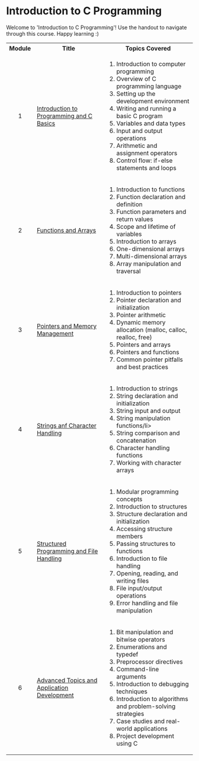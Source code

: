 # Introduction to C Programming
<p> Welcome to 'Introduction to C Programming'! Use the handout to navigate through this course. Happy learning :)</p>
<table>
  <tr>
    <th>Module</th>
    <th>Title</th>
    <th>Topics Covered</th>
  </tr>
  <tr>
    <td><p align='center'>1</p></td>
    <td><a href="https://github.com/vennby/ChatGPT-University/blob/main/HTML/Module%201.md">Introduction to Programming and C Basics</a></td>
    <td>
      <ol>
        <li>Introduction to computer programming</li>
        <li>Overview of C programming language</li>
        <li>Setting up the development environment</li>
        <li>Writing and running a basic C program</li>
        <li>Variables and data types</li>
        <li>Input and output operations</li>
        <li>Arithmetic and assignment operators</li>
        <li>Control flow: if-else statements and loops</li>
      </ol>
    </td>
  </tr>
  <tr>
    <td><p align='center'>2</p></td>
    <td><a href="https://github.com/vennby/ChatGPT-University/blob/main/HTML/Module%202.md">Functions and Arrays</a></td>
    <td>
      <ol>
        <li>Introduction to functions</li>
        <li>Function declaration and definition</li>
        <li>Function parameters and return values</li>
        <li>Scope and lifetime of variables</li>
        <li>Introduction to arrays</li>
        <li>One-dimensional arrays</li>
        <li>Multi-dimensional arrays</li>
        <li>Array manipulation and traversal</li>
      </ol>
    </td>
  </tr>
  <tr>
    <td><p align='center'>3</p></td>
    <td><a href="https://github.com/vennby/ChatGPT-University/blob/main/HTML/Module%203.md">Pointers and Memory Management</a></td>
    <td>
      <ol>
        <li>Introduction to pointers</li>
        <li>Pointer declaration and initialization</li>
        <li>Pointer arithmetic</li>
        <li>Dynamic memory allocation (malloc, calloc, realloc, free)</li>
        <li>Pointers and arrays</li>
        <li>Pointers and functions</li>
        <li>Common pointer pitfalls and best practices</li>
      </ol>
    </td>
  </tr>
  <tr>
    <td><p align='center'>4</p></td>
    <td><a href="https://github.com/vennby/ChatGPT-University/blob/main/HTML/Module%204.md">Strings anf Character Handling</a></td>
    <td>
      <ol>
        <li>Introduction to strings</li>
        <li>String declaration and initialization</li>
        <li>String input and output</li>
        <li>String manipulation functions/li>
        <li>String comparison and concatenation</li>
        <li>Character handling functions</li>
        <li>Working with character arrays</li>
      </ol>
    </td>
  </tr>
  <tr>
    <td><p align='center'>5</p></td>
    <td><a href="https://github.com/vennby/ChatGPT-University/blob/main/HTML/Module%205.md">Structured Programming and File Handling</a></td>
    <td>
      <ol>
        <li>Modular programming concepts</li>
        <li>Introduction to structures</li>
        <li>Structure declaration and initialization</li>
        <li>Accessing structure members</li>
        <li>Passing structures to functions</li>
        <li>Introduction to file handling</li>
        <li>Opening, reading, and writing files</li>
        <li>File input/output operations</li>
        <li>Error handling and file manipulation</li>
      </ol>
    </td>
  </tr>
  <tr>
    <td><p align='center'>6</p></td>
    <td><a href="https://github.com/vennby/ChatGPT-University/blob/main/HTML/Module%206.md">Advanced Topics and Application Development</a></td>
    <td>
      <ol>
        <li>Bit manipulation and bitwise operators</li>
        <li>Enumerations and typedef</li>
        <li>Preprocessor directives</li>
        <li>Command-line arguments</li>
        <li>Introduction to debugging techniques</li>
        <li>Introduction to algorithms and problem-solving strategies</li>
        <li>Case studies and real-world applications</li>
        <li>Project development using C</li>
      </ol>
    </td>
  </tr>
</table>
